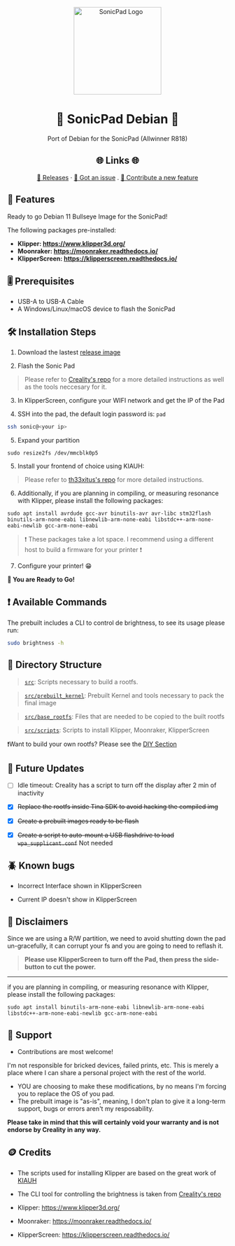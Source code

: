 <p align="center">
  <a href="https://github.com/Jpe230/SonicPad-Debian/" title="SonicPad Logo">
    <img src="https://github.com/Jpe230/SonicPad-Debian/assets/6202305/ce559b28-9835-4447-809d-594a5bb70847" width="200px" alt="SonicPad Logo"/>
  </a>
</p>
<h1 align="center">🌟 SonicPad Debian 🌟</h1>
<p align="center">Port of Debian for the SonicPad (Allwinner R818)</p>

<h2 align="center">🌐 Links 🌐</h2>
<p align="center">
    <a href="https://github.com/Jpe230/SonicPad-Debian/releases" title="Releases">📂 Releases</a>
    ·
    <a href="https://github.com/Jpe230/SonicPad-Debian/issues/new/choose" title="Report Bug/Request Feature">🐛 Got an issue</a>
    .
    <a href="https://github.com/Jpe230/SonicPad-Debian/pulls" title="PR">🚀 Contribute a new feature </a>
</p>

## 🚀 Features

Ready to go Debian 11 Bullseye Image for the SonicPad!

The following packages pre-installed:

- **Klipper: https://www.klipper3d.org/**
- **Moonraker: https://moonraker.readthedocs.io/**
- **KlipperScreen: https://klipperscreen.readthedocs.io/**

## 🎚️ Prerequisites

- USB-A to USB-A Cable
- A Windows/Linux/macOS device to flash the SonicPad

## 🛠️ Installation Steps

1. Download the lastest [release image](https://github.com/Jpe230/SonicPad-Debian/releases)

2. Flash the Sonic Pad

>Please refer to [Creality's repo](https://github.com/CrealityOfficial/Creality_Sonic_Pad_Firmware) for a more detailed instructions as well as the tools neccesary for it.

3. In KlipperScreen, configure your WIFI network and get the IP of the Pad

4. SSH into the pad, the default login password is: `pad`

```bash
ssh sonic@<your ip>
```

5. Expand your partition

```
sudo resize2fs /dev/mmcblk0p5
```

5. Install your frontend of choice using KIAUH:
>Please refer to [th33xitus's repo](https://github.com/th33xitus/kiauh) for more detailed instructions.

6. Additionally, if you are planning in compiling, or measuring resonance with Klipper, please install the following packages:
```
sudo apt install avrdude gcc-avr binutils-avr avr-libc stm32flash binutils-arm-none-eabi libnewlib-arm-none-eabi libstdc++-arm-none-eabi-newlib gcc-arm-none-eabi
```

> ❗ These packages take a lot space. I recommend using a different host to build a firmware for your printer ❗

>

7. Configure your printer! 😁


**🎇 You are Ready to Go!**

## ❗ Available Commands

The prebuilt includes a CLI to control de brightness, to see its usage please run:

```Bash
sudo brightness -h
```

## 📂 Directory Structure

> [`src`](https://github.com/Jpe230/SonicPad-Debian/blob/main/src "src"): Scripts necessary to build a rootfs.

> [`src/prebuilt_kernel`](https://github.com/Jpe230/SonicPad-Debian/blob/main/src/prebuilt_kernel "src/prebuilt"): Prebuilt Kernel and tools necessary to pack the final image

> [`src/base_rootfs`](https://github.com/Jpe230/SonicPad-Debian/blob/main/src/base_rootfs "src/base_rootfs"): Files that are needed to be copied to the built rootfs 

> [`src/scripts`](https://github.com/Jpe230/SonicPad-Debian/blob/main/src/scripts "src/scripts"): Scripts to install Klipper, Moonraker, KlipperScreen

❗Want to build your own rootfs? Please see the [DIY Section](https://github.com/Jpe230/SonicPad-Debian/blob/main/DIY.md)

## 🎊 Future Updates

- [ ] Idle timeout: Creality has a script to turn off the display after 2 min of inactivity

- [x] ~~Replace the rootfs inside Tina SDK to avoid hacking the compiled img~~

- [x] ~~Create a prebuilt images ready to be flash~~

- [x] ~~Create a script to auto-mount a USB flashdrive to load `wpa_supplicant.conf`~~ Not needed

## 🪲 Known bugs

- Incorrect Interface shown in KlipperScreen

- Current IP doesn't show in KlipperScreen

## 👀 Disclaimers

Since we are using a R/W partition, we need to avoid shutting down the pad un-gracefully, it can corrupt your fs and you are going to need to reflash it.

>**Please use KlipperScreen to turn off the Pad, then press the side-button to cut the power.**
--------------------------

if you are planning in compiling, or measuring resonance with Klipper, please install the following packages:
```
sudo apt install binutils-arm-none-eabi libnewlib-arm-none-eabi libstdc++-arm-none-eabi-newlib gcc-arm-none-eabi
```

## 🤝 Support

- Contributions are most welcome!

I'm not responsible for bricked devices, failed prints, etc. This is merely a place where I can share a personal project with the rest of the world.

- YOU are choosing to make these modifications, by no means I'm forcing you to replace the OS of you pad.
- The prebuilt image is "as-is", meaning, I don't plan to give it a long-term support, bugs or errors aren't my resposability.

**Please take in mind that this will certainly void your warranty and is not endorse by Creality in any way.**


## 🪙 Credits

- The scripts used for installing Klipper are based on the great work of [KIAUH](https://github.com/th33xitus/kiauh)

- The CLI tool for controlling the brightness is taken from [Creality's repo](https://github.com/CrealityTech/sonic_pad_os)

- Klipper: https://www.klipper3d.org/

- Moonraker: https://moonraker.readthedocs.io/ 

- KlipperScreen: https://klipperscreen.readthedocs.io/



